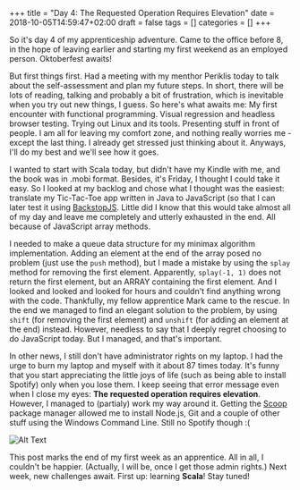 +++
title = "Day 4: The Requested Operation Requires Elevation"
date = 2018-10-05T14:59:47+02:00
draft = false
tags = []
categories = []
+++

So it's day 4 of my apprenticeship adventure. Came to the office before 8, in the hope of leaving earlier and starting my first weekend as an employed person. Oktoberfest awaits!


But first things first. Had a meeting with my menthor Periklis today to talk about the self-assessment and plan my future steps. In short, there will be lots of reading, talking and probably a bit of frustration, which is inevitable when you try out new things, I guess. So here's what awaits me: My first encounter with functional programming. Visual regression and headless browser testing. Trying out Linux and its tools. Presenting stuff in front of people. I am all for leaving my comfort zone, and nothing really worries me - except the last thing. I already get stressed just thinking about it. Anyways, I'll do my best and we'll see how it goes.



I wanted to start with Scala today, but didn't have my Kindle with me, and the book was in .mobi format. Besides, it's Friday, I thought I could take it easy. So I looked at my backlog and chose what I thought was the easiest: translate my Tic-Tac-Toe app written in Java to JavaScript (so that I can later test it using [BackstopJS](https://garris.github.io/BackstopJS/). Little did I know that this would take almost all of my day and leave me completely and utterly exhausted in the end. All because of JavaScript array methods.



I needed to make a queue data structure for my minimax algorithm implementation. Adding an element at the end of the array posed no problem (just use the `push` method), but I made a mistake by using the `splay` method for removing the first element. Apparently, `splay(-1, 1)` does not return the first element, but an ARRAY containing the first element. And I looked and looked and looked for hours and couldn't find anything wrong with the code. Thankfully, my fellow apprentice Mark came to the rescue. In the end we managed to find an elegant solution to the problem, by using `shift` (for removing the first element) and `unshift` (for adding an element at the end) instead. However, needless to say that I deeply regret choosing to do JavaScript today. But I managed, and that's important.



In other news, I still don't have administrator rights on my laptop. I had the urge to burn my laptop and myself with it about 87 times today. It's funny that you start appreciating the little joys of life (such as being able to install Spotify) only when you lose them. I keep seeing that error message even when I close my eyes: __The requested operation requires elevation__. However, I managed to (partialy) work my way around it. Getting the [Scoop](https://scoop.sh/) package manager allowed me to install Node.js, Git and a couple of other stuff using the Windows Command Line. Still no Spotify though :(


![Alt Text](https://i.kym-cdn.com/photos/images/newsfeed/001/191/547/b66)



This post marks the end of my first week as an apprentice. All in all, I couldn't be happier. (Actually, I will be, once I get those admin rights.) Next week, new challenges await. First up: learning __Scala__! Stay tuned!